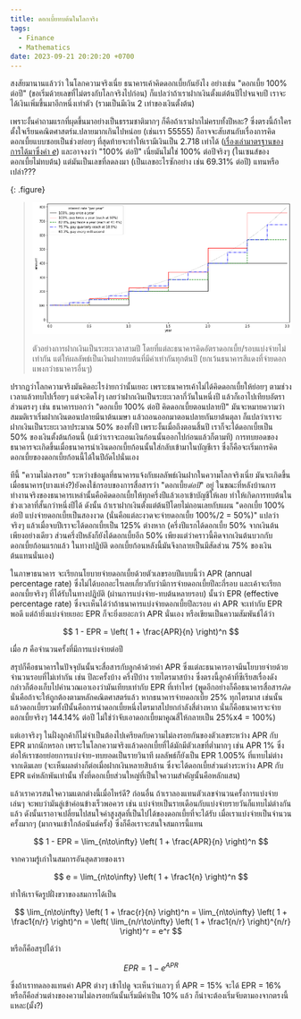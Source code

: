 ```yaml
---
title: ดอกเบี้ยทบต้นในโลกจริง
tags:
  - Finance
  - Mathematics
date: 2023-09-21 20:20:20 +0700
---
```


สงสัยมานานแล้วว่า ในโลกความจริงเนี่ย ธนาคารเค้าคิดดอกเบี้ยกันยังไง อย่างเช่น "ดอกเบี้ย 100% ต่อปี" (ขอเริ่มด้วยเลขที่ไม่ตรงกับโลกจริงไปก่อน) ก็แปลว่าถ้าเราฝากเงินตั้งแต่ต้นปีไปจนจบปี เราจะได้เงินเพิ่มขึ้นมาอีกหนึ่งเท่าตัว (รวมเป็นมีเงิน 2 เท่าของเงินตั้งต้น)

เพราะงั้นคำถามแรกที่ผุดขึ้นมาอย่างเป็นธรรมชาติมากๆ ก็คือถ้าเราฝากไม่ครบทั้งปีหละ? ซึ่งตรงนี้ถ้าใครตั้งใจเรียนคณิตศาสตร์ม.ปลายมากเกินไปหน่อย (เช่นเรา 55555) ก็อาจจะสับสนกับเรื่องการคิดดอกเบี้ยแบบซอยเป็นช่วงย่อยๆ ที่สุดท้ายจะทำให้เรามีเงินเป็น 2.718 เท่าได้ ([เรื่องเล่ามาตรฐานของการได้มาซึ่งค่า $e$][euler number]) และอาจงงว่า "100% ต่อปี" เนี่ยมันไม่ใช่ 100% ต่อปีจริงๆ (ในเซนส์ของดอกเบี้ยไม่ทบต้น) แต่มันเป็นเลขที่ลดลงมา (เป็นเลขอะไรซักอย่าง เช่น 69.31% ต่อปี) แทนหรือเปล่า???

{: .figure}

> ![](/images/math/interest-rate.png)
>
> ตัวอย่างการฝากเงินเป็นระยะเวลาสามปี โดยที่แต่ละธนาคารคิดอัตราดอกเบี้ย/รอบแบ่งจ่ายไม่เท่ากัน แต่ให้ผลลัพธ์เป็นเงินฝากทบต้นที่มีค่าเท่ากันทุกต้นปี (ยกเว้นธนาคารสีแดงที่จ่ายดอกแพงกว่าธนาคารอื่นๆ)

ปรากฏว่าโลกความจริงมันคิดอะไรง่ายกว่านั้นเยอะ เพราะธนาคารเค้าไม่ได้คิดดอกเบี้ยให้ย่อยๆ ตามช่วงเวลาแล้วทบไปเรื่อยๆ แต่จะคิดโง่ๆ เลยว่าฝากเงินเป็นระยะเวลากี่วันในหนึ่งปี แล้วก็เอาไปเทียบอัตราส่วนตรงๆ เช่น ธนาคารบอกว่า "ดอกเบี้ย 100% ต่อปี คิดดอกเบี้ยตอนปลายปี" มันจะหมายความว่า สมมติเราเริ่มฝากเงินตอนปลายมีนาต้นเมษา แล้วถอนออกมาตอนปลายกันยาต้นตุลา ก็แปลว่าเราจะฝากเงินเป็นระยะเวลาประมาณ 50% ของทั้งปี เพราะงั้นเมื่อถึงตอนสิ้นปี เราก็จะได้ดอกเบี้ยเป็น 50% ของเงินตั้งต้นก้อนนี้ (แม้ว่าเราจะถอนเงินก้อนนั้นออกไปก่อนแล้วก็ตามที) การทบยอดของธนาคารจะเกิดขึ้นเมื่อธนาคารนำเงินดอกเบี้ยก้อนนั้นใส่กลับเข้ามาในบัญชีเรา ซึ่งก็คือจะเริ่มการคิดดอกเบี้ยของดอกเบี้ยก้อนนี้ได้ในปีถัดไปนั่นเอง

ทีนี้ "ความไม่ลงรอย" ระหว่างข้อมูลที่ธนาคารแจ้งกับผลลัพธ์เงินฝากในความโลกจริงเนี่ย มันจะเกิดขึ้นเมื่อธนาคาร(บางแห่ง?)ยังคงใช้กรอบของการสื่อสารว่า "ดอกเบี้ย*ต่อปี*" อยู่ ในขณะที่หลังบ้านการทำงานจริงของธนาคารเหล่านั้นคือคิดดอกเบี้ยให้ทุกครึ่งปีแล้วเอาเข้าบัญชีให้เลย ทำให้เกิดการทบต้นในช่วงเวลาที่สั้นกว่าหนึ่งปีได้ ดังนั้น ถ้าเราฝากเงินตั้งแต่ต้นปีโดยไม่ถอนเลยกับแผน "ดอกเบี้ย 100% ต่อปี แบ่งจ่ายดอกเบี้ยเป็นสองงวด (นั่นคือแต่ละงวดจะจ่ายดอกเบี้ย 100%/2 = 50%)" แปลว่าจริงๆ แล้วเมื่อจบปีเราจะได้ดอกเบี้ยเป็น 125% ต่างหาก (ครึ่งปีแรกได้ดอกเบี้ย 50% จากเงินต้นเพียงอย่างเดียว ส่วนครึ่งปีหลังก็ยังได้ดอกเบี้ยอีก 50% เพียงแต่ว่าคราวนี้คิดจากเงินต้นบวกกับดอกเบี้ยก้อนแรกแล้ว ในทางปฎิบัติ ดอกเบี้ยก้อนหลังนี้มันจึงกลายเป็นมีสัดส่วน 75% ของเงินต้นแทนนั่นเอง)

ในภาษาธนาคาร จะเรียกนโยบายจ่ายดอกเบี้ยด้วยตัวเลขรอบปีแบบนี้ว่า APR (annual percentage rate) ซึ่งไม่ได้บอกอะไรเลยเกี่ยวกับว่ามีการจ่ายดอกเบี้ยปีละกี่รอบ และเค้าจะเรียกดอกเบี้ยจริงๆ ที่ได้รับในทางปฎิบัติ (ผ่านการแบ่งจ่าย-ทบต้นหลายรอบ) นั้นว่า EPR (effective percentage rate) ซึ่งจะเห็นได้ว่าถ้าธนาคารแบ่งจ่ายดอกเบี้ยปีละรอบ ค่า APR จะเท่ากับ EPR พอดี แต่ถ้ายิ่งแบ่งจ่ายเยอะ EPR ก็จะยิ่งเยอะกว่า APR นั่นเอง หรือเขียนเป็นความสัมพันธ์ได้ว่า

$$
1 - EPR = \left( 1 + \frac{APR}{n} \right)^n
$$

เมื่อ $n$ คือจำนวนครั้งที่มีการแบ่งจ่ายต่อปี

สรุปก็คือธนาคารในปัจจุบันนั้นจะสื่อสารกับลูกค้าด้วยค่า APR ซึ่งแต่ละธนาคารอาจมีนโยบายจ่ายด้วยจำนวนรอบที่ไม่เท่ากัน เช่น ปีละครั้งบ้าง ครึ่งปีบ้าง รายไตรมาสบ้าง ซึ่งตรงนี้ลูกค้าที่ซีเรียสเรื่องดังกล่าวก็ต้องเก็บไปคำนวณเอาเองว่ามันเทียบเท่ากับ EPR ที่เท่าไหร่ (พูดอีกอย่างก็คือธนาคารสื่อสาร*ผิด* นั่นคือถ้าจะให้ถูกต้องตามหลักคณิตศาสตร์แล้ว หากธนาคารจ่ายดอกเบี้ย 25% ทุกไตรมาส เช่นนั้นแล้วดอกเบี้ยรวมทั้งปีนั้นคือการนำดอกเบี้ยหนึ่งไตรมาสไปยกกำลังสี่ต่างหาก นั่นก็คือธนาคารจะจ่ายดอกเบี้ยจริงๆ 144.14% ต่อปี ไม่ใช่ว่าจับเอาดอกเบี้ยมาคูณสี่ให้กลายเป็น 25%x4 = 100%)

แต่เอาจริงๆ ในฝั่งลูกค้าก็ไม่จำเป็นต้องไปเครียดกับความไม่ลงรอยกันของตัวเลขระหว่าง APR กับ EPR มากนักหรอก เพราะในโลกความจริงแล้วดอกเบี้ยที่ได้มักมีตัวเลขที่ต่ำมากๆ เช่น APR 1% ซึ่งต่อให้เราซอยย่อยการแบ่งจ่าย-ทบยอดเป็นรายวินาที ผลลัพธ์ก็ยังเป็น EPR 1.005% ที่แทบไม่ต่างจากเดิมเลย (จะเห็นผลต่างก็ต่อเมื่อฝากเงินหลายสิบล้าน ซึ่งจะได้ดอกเบี้ยส่วนต่างระหว่าง APR กับ EPR แค่หลักพันเท่านั้น ทั้งที่ดอกเบี้ยส่วนใหญ่ที่เป็นใจความสำคัญนั้นคือหลักแสน)

แล้วเราควรสนใจความแตกต่างนี้เมื่อไหร่ดี? ก่อนอื่น ถ้าเราลองแทนตัวเลขจำนวนครั้งการแบ่งจ่ายเล่นๆ จะพบว่ามันลู่เข้าค่อนข้างเร็วพอควร เช่น แบ่งจ่ายเป็นรายเดือนกับแบ่งจ่ายรายวันก็แทบไม่ต่างกันแล้ว ดังนั้นเราอาจเปลี่ยนไปสนใจค่าสูงสุดที่เป็นไปได้ของดอกเบี้ยที่จะได้รับ เมื่อเราแบ่งจ่ายเป็นจำนวนครั้งมากๆ (มากจนเข้าใกล้อนันต์ครั้ง) ซึ่งก็คือเราจะสนใจสมการนี้แทน

$$
1 - EPR = \lim_{n\to\infty} \left( 1 + \frac{APR}{n} \right)^n
$$

จากความรู้เก่าในสมการอันสุดสวยของเรา

$$
e = \lim_{n\to\infty} \left( 1 + \frac1{n} \right)^n
$$

ทำให้เราจัดรูปฝั่งขวาของสมการได้เป็น

$$
\lim_{n\to\infty} \left( 1 + \frac{r}{n} \right)^n = \lim_{n\to\infty} \left( 1 + \frac1{n/r} \right)^n = \left( \lim_{n/r\to\infty} \left( 1 + \frac1{n/r} \right)^{n/r} \right)^r = e^r
$$

หรือก็คือสรุปได้ว่า

$$
EPR = 1 - e^{APR}
$$

ซึ่งถ้าเราทดลองแทนค่า APR ต่างๆ เข้าไปดู จะเห็นว่าแถวๆ ที่ APR = 15% จะได้ EPR = 16% หรือก็คือส่วนต่างของความไม่ลงรอยกันนั้นเริ่มมีค่าเป็น 10% แล้ว ก็น่าจะต้องเริ่มจับตามองจากตรงนี้แหละ(มั้ง?)



[euler number]: //en.wikipedia.org/wiki/E_(mathematical_constant)